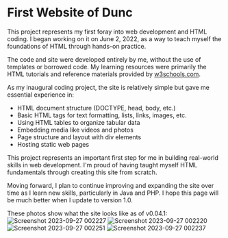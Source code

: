 # First Website of Dunc

This project represents my first foray into web development and HTML coding. I began working on it on June 2, 2022, as a way to teach myself the foundations of HTML through hands-on practice.

The code and site were developed entirely by me, without the use of templates or borrowed code. My learning resources were primarily the HTML tutorials and reference materials provided by [w3schools.com](https://www.w3schools.com).

As my inaugural coding project, the site is relatively simple but gave me essential experience in:

- HTML document structure (DOCTYPE, head, body, etc.)
- Basic HTML tags for text formatting, lists, links, images, etc.
- Using HTML tables to organize tabular data
- Embedding media like videos and photos
- Page structure and layout with div elements
- Hosting static web pages

This project represents an important first step for me in building real-world skills in web development. I'm proud of having taught myself HTML fundamentals through creating this site from scratch. 

Moving forward, I plan to continue improving and expanding the site over time as I learn new skills, particularly in Java and PHP. I hope this page will be much better when I update to version 1.0.

These photos show what the site looks like as of v0.04.1:
![Screenshot 2023-09-27 002227](https://github.com/dunc4009/firstwebsideofdunc/assets/105787911/dc34b094-6dd8-4c76-8cd0-e63dffd81512)
![Screenshot 2023-09-27 002220](https://github.com/dunc4009/firstwebsideofdunc/assets/105787911/5a493d66-5ea0-4c70-a625-c37001d1746f)
![Screenshot 2023-09-27 002251](https://github.com/dunc4009/firstwebsideofdunc/assets/105787911/01d8d7d6-f7f0-44be-b03c-e58b01057a69)
![Screenshot 2023-09-27 002237](https://github.com/dunc4009/firstwebsideofdunc/assets/105787911/858a6c79-d0e0-4c9d-b77f-c6dcd4e28063)

